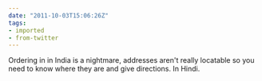```yaml
---
date: "2011-10-03T15:06:26Z"
tags:
- imported
- from-twitter
---
```

Ordering in in India is a nightmare, addresses aren't really locatable so you need to know where they are and give directions. In Hindi.
